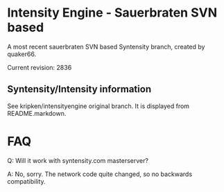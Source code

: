 Intensity Engine - Sauerbraten SVN based
================

A most recent sauerbraten SVN based Syntensity branch,
created by quaker66.

Current revision: 2836


Syntensity/Intensity information
--------------------

See kripken/intensityengine original branch. It is displayed
from README.markdown.


FAQ
=====

Q: Will it work with syntensity.com masterserver?

A: No, sorry. The network code quite changed, so no backwards compatibility.
